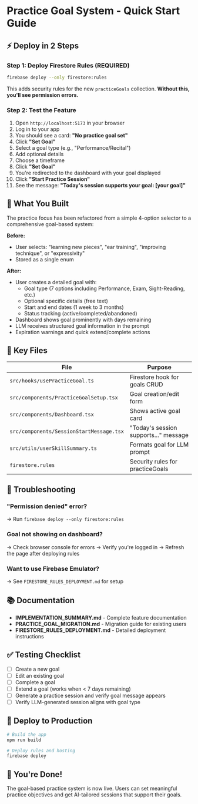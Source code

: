 # Practice Goal System - Quick Start Guide

## ⚡ Deploy in 2 Steps

### Step 1: Deploy Firestore Rules (REQUIRED)

```bash
firebase deploy --only firestore:rules
```

This adds security rules for the new `practiceGoals` collection. **Without this, you'll see permission errors.**

### Step 2: Test the Feature

1. Open `http://localhost:5173` in your browser
2. Log in to your app
3. You should see a card: **"No practice goal set"**
4. Click **"Set Goal"**
5. Select a goal type (e.g., "Performance/Recital")
6. Add optional details
7. Choose a timeframe
8. Click **"Set Goal"**
9. You're redirected to the dashboard with your goal displayed
10. Click **"Start Practice Session"**
11. See the message: **"Today's session supports your goal: [your goal]"**

## 🎯 What You Built

The practice focus has been refactored from a simple 4-option selector to a comprehensive goal-based system:

**Before:**
- User selects: "learning new pieces", "ear training", "improving technique", or "expressivity"
- Stored as a single enum

**After:**
- User creates a detailed goal with:
  - Goal type (7 options including Performance, Exam, Sight-Reading, etc.)
  - Optional specific details (free text)
  - Start and end dates (1 week to 3 months)
  - Status tracking (active/completed/abandoned)
- Dashboard shows goal prominently with days remaining
- LLM receives structured goal information in the prompt
- Expiration warnings and quick extend/complete actions

## 📁 Key Files

| File | Purpose |
|------|---------|
| `src/hooks/usePracticeGoal.ts` | Firestore hook for goals CRUD |
| `src/components/PracticeGoalSetup.tsx` | Goal creation/edit form |
| `src/components/Dashboard.tsx` | Shows active goal card |
| `src/components/SessionStartMessage.tsx` | "Today's session supports..." message |
| `src/utils/userSkillSummary.ts` | Formats goal for LLM prompt |
| `firestore.rules` | Security rules for practiceGoals |

## 🔧 Troubleshooting

### "Permission denied" error?
→ Run `firebase deploy --only firestore:rules`

### Goal not showing on dashboard?
→ Check browser console for errors
→ Verify you're logged in
→ Refresh the page after deploying rules

### Want to use Firebase Emulator?
→ See `FIRESTORE_RULES_DEPLOYMENT.md` for setup

## 📚 Documentation

- **IMPLEMENTATION_SUMMARY.md** - Complete feature documentation
- **PRACTICE_GOAL_MIGRATION.md** - Migration guide for existing users
- **FIRESTORE_RULES_DEPLOYMENT.md** - Detailed deployment instructions

## ✅ Testing Checklist

- [ ] Create a new goal
- [ ] Edit an existing goal
- [ ] Complete a goal
- [ ] Extend a goal (works when < 7 days remaining)
- [ ] Generate a practice session and verify goal message appears
- [ ] Verify LLM-generated session aligns with goal type

## 🚀 Deploy to Production

```bash
# Build the app
npm run build

# Deploy rules and hosting
firebase deploy
```

## 🎉 You're Done!

The goal-based practice system is now live. Users can set meaningful practice objectives and get AI-tailored sessions that support their goals.
